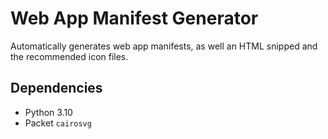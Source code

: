 Web App Manifest Generator
==========================


Automatically generates web app manifests, as well an HTML snipped and the recommended icon files.


## Dependencies

- Python 3.10
- Packet `cairosvg`
